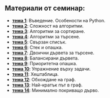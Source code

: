 ## Материали от семинар:

- [**тема 1**](sem_01): Въведение. Особености на Python.
- [**тема 2**](sem_02): Сложност на алгоритми.
- [**тема 3**](sem_03): Алгоритми за сортиране.
- [**тема 4**](sem_04): Алгоритми за търсене.
- [**тема 5**](sem_05): Свързан списък.
- [**тема 6**](sem_06): Стек и опашка.
- [**тема 7**](sem_07): Двоични дървета за търсене.
- [**тема 8**](sem_08): Балансирани дървета.
- [**тема 9**](sem_09): Приоритетна опашка.
- [**тема 10**](sem_10): Упражнение върху задачи.
- [**тема 11**](sem_11): Хештаблица.
- [**тема 12**](sem_12): Обхождане на граф.
- [**тема 13**](sem_13): Най-кратък път в граф.
- [**тема 14**](sem_14): Минимално покриващо дърво.
